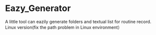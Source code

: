 # Eazy_Generator
A little tool can eazily generate folders and textual list for routine record.
Linux version(fix the path problem in Linux environment）
